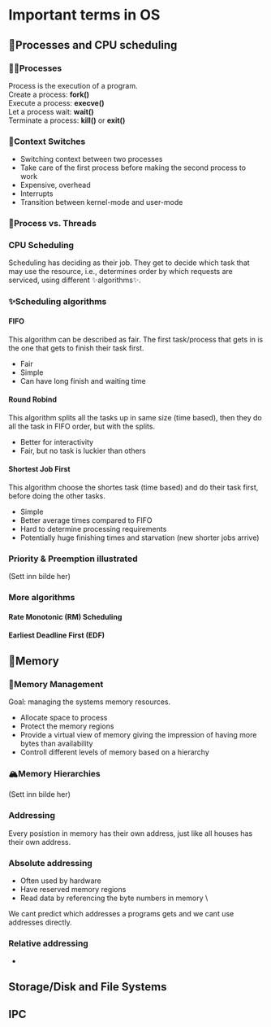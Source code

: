 # Important terms in OS 

## 🎂Processes and CPU scheduling 
### 🧑‍🍳Processes 
Process is the execution of a program. \
Create a process: **fork()** \
Execute a process: **execve()** \
Let a process wait: **wait()** \
Terminate a process: **kill()** or **exit()** 

### 🔁Context Switches
- Switching context between two processes
- Take care of the first process before making the second process to work
- Expensive, overhead
- Interrupts
- Transition between kernel-mode and user-mode 

### 🧵Process vs. Threads 

### CPU Scheduling 
Scheduling has deciding as their job. They get to decide which task that may use the resource, i.e., determines order by which requests are serviced, using different ✨algorithms✨.

### ✨Scheduling algorithms
#### FIFO 
This algorithm can be described as fair. The first task/process that gets in is the one that gets to finish their task first. 
- Fair
- Simple
- Can have long finish and waiting time 

#### Round Robind 
This algorithm splits all the tasks up in same size (time based), then they do all the task in FIFO order, but with the splits.
- Better for interactivity
- Fair, but no task is luckier than others 

#### Shortest Job First 
This algorithm choose the shortes task (time based) and do their task first, before doing the other tasks.
- Simple
- Better average times compared to FIFO
- Hard to determine processing requirements
- Potentially huge finishing times and starvation (new shorter jobs arrive)

### Priority & Preemption illustrated
(Sett inn bilde her) 


### More algorithms 
#### Rate Monotonic (RM) Scheduling

#### Earliest Deadline First (EDF)

## 🧠Memory 
### 💪Memory Management 
Goal: managing the systems memory resources. 
- Allocate space to process
- Protect the memory regions
- Provide a virtual view of memory giving the impression of having more bytes than availability
- Controll different levels of memory based on a hierarchy

### 🏔️Memory Hierarchies
(Sett inn bilde her) 

### Addressing
Every posistion in memory has their own address, just like all houses has their own address. 
### Absolute addressing 
- Often used by hardware
- Have reserved memory regions
- Read data by referencing the byte numbers in memory \

We cant predict which addresses a programs gets and we cant use addresses directly. 
### Relative addressing 
- 








## Storage/Disk and File Systems 

## IPC
